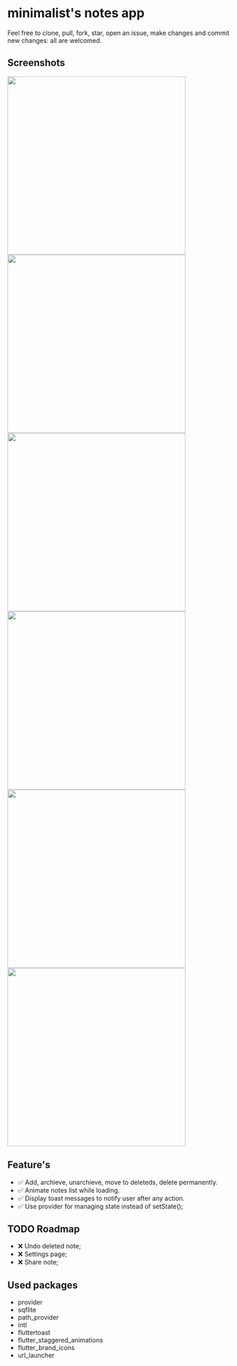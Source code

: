 # minimalist's notes app

Feel free to clone, pull, fork, star, open an issue, make changes and commit new changes: all are welcomed.

## Screenshots
<img src="https://raw.githubusercontent.com/kamranbekirovyz/minimalists-notes-app/master/assets/screenshots/1.png" width="400"> <img src="https://raw.githubusercontent.com/kamranbekirovyz/minimalists-notes-app/master/assets/screenshots/2.png" width="400">
<img src="https://raw.githubusercontent.com/kamranbekirovyz/minimalists-notes-app/master/assets/screenshots/3.png" width="400"> <img src="https://raw.githubusercontent.com/kamranbekirovyz/minimalists-notes-app/master/assets/screenshots/4.png" width="400"> <img src="https://raw.githubusercontent.com/kamranbekirovyz/minimalists-notes-app/master/assets/screenshots/5.png" width="400"> <img src="https://raw.githubusercontent.com/kamranbekirovyz/minimalists-notes-app/master/assets/screenshots/6.png" width="400">

## Feature's
- :white_check_mark: Add, archieve, unarchieve, move to deleteds, delete permanently.
- :white_check_mark: Animate notes list while loading.
- :white_check_mark: Display toast messages to notify user after any action.
- :white_check_mark: Use provider for managing state instead of setState();

## TODO Roadmap
- :x: Undo deleted note;
- :x: Settings page;
- :x: Share note;

## Used packages
-  provider
-  sqflite
-  path_provider
-  intl
-  fluttertoast
-  flutter_staggered_animations
-  flutter_brand_icons
-  url_launcher